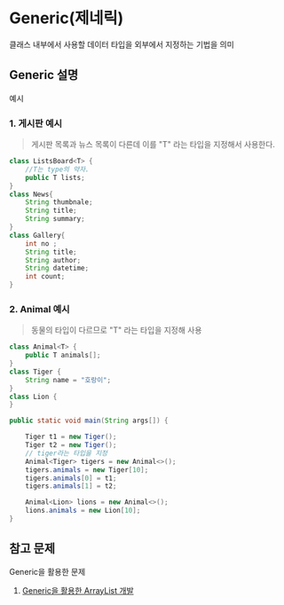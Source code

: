 # Generic(제네릭)
 클래스 내부에서 사용할 데이터 타입을 외부에서 지정하는 기법을 의미


## Generic 설명
예시
### 1. __게시판 예시__
> 게시판 목록과 뉴스 목록이 다른데 이를 "T" 라는 타입을 지정해서 사용한다.

```java
class ListsBoard<T> {
	//T는 type의 약자.
	public T lists;
}
class News{
	String thumbnale;
	String title;
	String summary;
}
class Gallery{
	int no ;
	String title;
	String author;
	String datetime;
	int count;
}
```

### 2. __Animal 예시__
> 동물의 타입이 다르므로 "T" 라는 타입을 지정해 사용
```java
class Animal<T> {
	public T animals[];
}
class Tiger {
	String name = "호랑이";
}
class Lion {
}

public static void main(String args[]) {

	Tiger t1 = new Tiger();
	Tiger t2 = new Tiger();
	// tiger라는 타입을 지정
	Animal<Tiger> tigers = new Animal<>();
	tigers.animals = new Tiger[10];
	tigers.animals[0] = t1;
	tigers.animals[1] = t2;

	Animal<Lion> lions = new Animal<>();
	lions.animals = new Lion[10];
}
```

## 참고 문제
Generic을 활용한 문제
1. [Generic을 활용한 ArrayList 개발](https://github.com/Lee-KyungSeok/Study/tree/master/Java/Example/GenericExampleAnsnwer)
